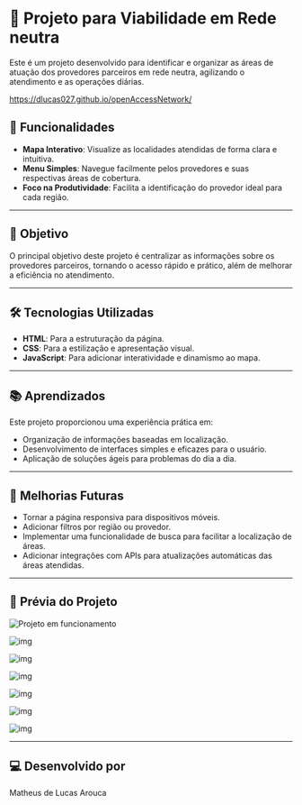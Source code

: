 # 🚀 Projeto para Viabilidade em Rede neutra 

Este é um projeto desenvolvido para identificar e organizar as áreas de atuação dos provedores parceiros em rede neutra, agilizando o atendimento e as operações diárias.  

https://dlucas027.github.io/openAccessNetwork/
## 🌟 Funcionalidades  

- **Mapa Interativo**: Visualize as localidades atendidas de forma clara e intuitiva.  
- **Menu Simples**: Navegue facilmente pelos provedores e suas respectivas áreas de cobertura.  
- **Foco na Produtividade**: Facilita a identificação do provedor ideal para cada região.  

---

## 🎯 Objetivo  

O principal objetivo deste projeto é centralizar as informações sobre os provedores parceiros, tornando o acesso rápido e prático, além de melhorar a eficiência no atendimento.  

---

## 🛠️ Tecnologias Utilizadas  

- **HTML**: Para a estruturação da página.  
- **CSS**: Para a estilização e apresentação visual.  
- **JavaScript**: Para adicionar interatividade e dinamismo ao mapa.  

---

## 📚 Aprendizados  

Este projeto proporcionou uma experiência prática em:  

- Organização de informações baseadas em localização.  
- Desenvolvimento de interfaces simples e eficazes para o usuário.  
- Aplicação de soluções ágeis para problemas do dia a dia.  

---

## 📱 Melhorias Futuras  

- Tornar a página responsiva para dispositivos móveis.  
- Adicionar filtros por região ou provedor.  
- Implementar uma funcionalidade de busca para facilitar a localização de áreas.  
- Adicionar integrações com APIs para atualizações automáticas das áreas atendidas.  

---

## 📸 Prévia do Projeto  


 ![Projeto em funcionamento](https://github.com/user-attachments/assets/b7147f2a-b79d-4624-8535-80b0d0797cd6)



![img](https://github.com/user-attachments/assets/9c853fde-7cae-44ec-a844-719646a379a0)



![img](https://github.com/user-attachments/assets/8f33afac-578d-4e09-99b4-90fb924e9671)



![img](https://github.com/user-attachments/assets/e905ed2b-c0e9-4c78-823a-aa248d7aa9b2)



![img](https://github.com/user-attachments/assets/77978134-5640-4541-afed-81ecb6c18f61)



![img](https://github.com/user-attachments/assets/472df5e7-cc6b-40d1-abdb-e1641a3ee047)



![img](https://github.com/user-attachments/assets/85826f9f-435e-413d-83ba-4bb75775069b)






---

## 💻 Desenvolvido por  

Matheus de Lucas Arouca  
